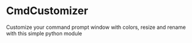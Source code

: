# CmdCustomizer
Customize your command prompt window with colors, resize and rename with this simple python module
